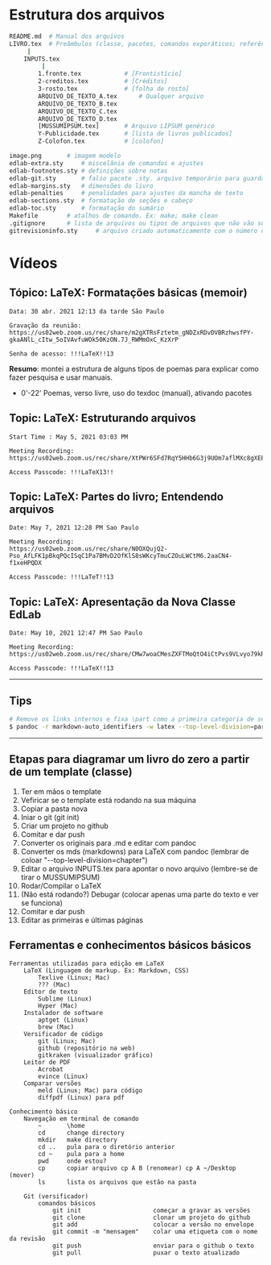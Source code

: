 

# Estrutura dos arquivos

```sh
README.md  # Manual dos arquivos
LIVRO.tex  # Preâmbulos (classe, pacotes, comandos exporáticos; referência a outros arquivos)
	 |
	INPUTS.tex
		 |
		1.fronte.tex       		# [Frontistício]
		2-creditos.tex     		# [Créditos]
		3-rosto.tex     		# [folha de rosto]
		ARQUIVO_DE_TEXTO_A.tex		# Qualquer arquivo
		ARQUIVO_DE_TEXTO_B.tex
		ARQUIVO_DE_TEXTO_C.tex
		ARQUIVO_DE_TEXTO_D.tex
		[MUSSUMIPSUM.tex]		# Arquivo LIPSUM genérico 
		Y-Publicidade.tex	   	# [lista de livros publicados]
		Z-Colofon.tex   		# [colofon]

image.png		# imagem modelo
edlab-extra.sty 	# miscelânia de comandos e ajustes
edlab-footnotes.sty	# definições sobre notas
edlab-git.sty		# falso pacote .sty. arquivo temporário para guardar git ID
edlab-margins.sty	# dimensões do livro
edlab-penalties		# penalidades para ajustes da mancha de texto
edlab-sections.sty	# formatação de seções e cabeço
edlab-toc.sty		# formatação do sumário
Makefile 		# atalhos de comando. Ex: make; make clean
.gitignore 		# lista de arquivos ou tipos de arquivos que não vão subir para o github
gitrevisioninfo.sty 	# arquivo criado automaticamente com o número do git
```

# Vídeos

## Tópico: LaTeX: Formatações básicas (memoir)
```
Data: 30 abr. 2021 12:13 da tarde São Paulo

Gravação da reunião:
https://us02web.zoom.us/rec/share/m2gXTRsFztetm_gNDZxRDvDVBRzhwsfPY-gkaANlL_cItw_5oIVAvfuWOk50KzON.7J_RWMmOxC_KzXrP

Senha de acesso: !!!LaTeX!!13
```
**Resumo**: montei a estrutura de alguns tipos de poemas para explicar como fazer pesquisa e usar manuais.
* 0'-22' Poemas, verso livre, uso do texdoc (manual), ativando pacotes 

## Topic: LaTeX: Estruturando arquivos
```
Start Time : May 5, 2021 03:03 PM

Meeting Recording:
https://us02web.zoom.us/rec/share/XtPWr6SFd7RqY5HHb6G3j9UOm7aflMXc8gXEEWYYF7jEgM3grFpFI3rOpNQzHO4R.fqfsZGudCtkACdUN

Access Passcode: !!!LaTeX13!!
```

## Topic: LaTeX: Partes do livro; Entendendo arquivos
```
Date: May 7, 2021 12:28 PM Sao Paulo

Meeting Recording:
https://us02web.zoom.us/rec/share/N0OXQujQ2-Pso_AfLFK1pBkqPQcISqC1Pa7BMvD2OfKlS8sWKcyTmuCZOuLWCtM6.2aaCN4-f1xeHPQDX

Access Passcode: !!!LaTeT!!13
```

## Topic: LaTeX: Apresentação da Nova Classe EdLab
```
Date: May 10, 2021 12:47 PM Sao Paulo

Meeting Recording:
https://us02web.zoom.us/rec/share/CMw7woaCMesZXFTMoQtO4iCtPvs9VLvyo79kROFnSUnzz0agAJHx9DXNv3vcn1S8.yPsNtIJlTm3ssjFs

Access Passcode: !!!LaTeX!!13
```

----

## Tips

```sh
# Remove os links internos e fixa \part como a primeira categoria de seções
$ pandoc -r markdown-auto_identifiers -w latex --top-level-division=part A.md -o A.tex
```

----

## Etapas para diagramar um livro do zero a partir de um template (classe)

1. Ter em mãos o template
1. Vefiricar se o template está rodando na sua máquina
1. Copiar a pasta nova
1. Iniar o git (git init)
1. Criar um projeto no github
1. Comitar e dar push
1. Converter os originais para .md e editar com pandoc
1. Converter os mds (markdowns) para LaTeX com pandoc  (lembrar de coloar "--top-level-division=chapter")
1. Editar o arquivo INPUTS.tex para apontar o novo arquivo (lembre-se de tirar o MUSSUMIPSUM)
1. Rodar/Compilar o LaTeX
1. (Não está rodando?) Debugar (colocar apenas uma parte do texto e ver se funciona)
1. Comitar e dar push
1. Editar as primeiras e últimas páginas 

## Ferramentas e conhecimentos básicos básicos

```
Ferramentas utilizadas para edição em LaTeX
	LaTeX (Linguagem de markup. Ex: Markdown, CSS)
		Texlive (Linux; Mac)
		??? (Mac)
	Editor de texto 
		Sublime (Linux)
		Hyper (Mac)
	Instalador de software
		aptget (Linux) 
		brew (Mac)
	Versificador de código
		git (Linux; Mac)
		github (repositório na web)
		gitkraken (visualizador gráfico)
	Leitor de PDF
		Acrobat
		evince (Linux)
	Comparar versões
		meld (Linux; Mac) para código
		diffpdf (Linux) para pdf

Conhecimento básico
	Navegação em terminal de comando
		~   	\home
		cd  	change directory
		mkdir 	make directory
		cd ..	pula para o diretório anterior
		cd ~ 	pula para a home
		pwd 	onde estou?
		cp 		copiar arquivo cp A B (renomear) cp A ~/Desktop (mover)
		ls 		lista os arquivos que estão na pasta

	Git (versificador)
		comandos básicos
			git init 					começar a gravar as versões 
			git clone					clonar um projeto do github
			git add						colocar a versão no envelope
			git commit -m "mensagem"	colar uma etiqueta com o nome da revisão
			git push					enviar para o github o texto
			git pull					puxar o texto atualizado 
```

	
